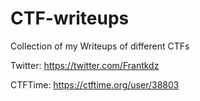 # CTF-writeups
Collection of my Writeups of different CTFs


Twitter: https://twitter.com/Frantkdz

CTFTime: https://ctftime.org/user/38803
